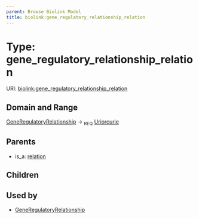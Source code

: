 ```yaml
---
parent: Browse Biolink Model
title: biolink:gene_regulatory_relationship_relation
---
```


# Type: gene_regulatory_relationship_relation




URI: [biolink:gene_regulatory_relationship_relation](https://w3id.org/biolink/vocab/gene_regulatory_relationship_relation)



## Domain and Range

[GeneRegulatoryRelationship](GeneRegulatoryRelationship.md) ->  <sub>REQ</sub> [Uriorcurie](types/Uriorcurie.md)

## Parents

 *  is_a: [relation](relation.md)

## Children


## Used by

 * [GeneRegulatoryRelationship](GeneRegulatoryRelationship.md)
